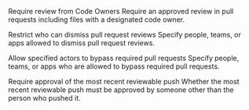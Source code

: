 Require review from Code Owners
Require an approved review in pull requests including files with a designated code owner.

Restrict who can dismiss pull request reviews
Specify people, teams, or apps allowed to dismiss pull request reviews.

Allow specified actors to bypass required pull requests
Specify people, teams, or apps who are allowed to bypass required pull requests.

Require approval of the most recent reviewable push
Whether the most recent reviewable push must be approved by someone other than the person who pushed it.